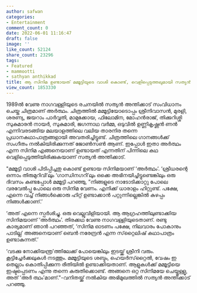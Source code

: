 ```yaml
---
author: safwan
categories:
- Entertainment
comment_count: 0
date: 2022-06-01 11:16:47
draft: false
image: ''
like_count: 52124
share_count: 23296
tags:
- Featured
- mammootti
- sathyan anthikkad
title: ആ സിനിമ ഉണ്ടായത് മമ്മൂട്ടിയുടെ വാശി കൊണ്ട്, വെളിപ്പെടുത്തലുമായി സത്യൻ അന്തിക്കാട്
view_count: 1853330
---
```


1989ൽ വേണു നാഗവള്ളിയുടെ രചനയിൽ സത്യൻ അന്തിക്കാട് സംവിധാനം ചെയ്ത ചിത്രമാണ് അർത്ഥം. ചിത്രത്തിൽ മമ്മൂട്ടിയോടൊപ്പം ശ്രീനിവാസൻ, മുരളി, ശരണ്യ, ജയറാം പാർവ്വതി, മാമുക്കോയ, ഫിലോമിന, മോഹൻരാജ്, തിക്കുറിശ്ശി സുകുമാരൻ നായർ, സുകുമാരി, ജഗന്നാഥ വർമ്മ, ഒടുവിൽ ഉണ്ണികൃഷ്ണൻ ണൻ എന്നിവരടങ്ങിയ മലയാളത്തിലെ വലിയ താരനിര തന്നെ പ്രധാനകഥാപാത്രങ്ങളായി അവതരിച്ചിട്ടുണ്ട്. ചിത്രത്തിലെ ഗാനങ്ങൾക്ക് സംഗീതം നൽകിയിരിക്കുന്നത് ജോൺസൺ ആണ്. ഇപ്പോൾ ഇതാ അർത്ഥം എന്ന സിനിമ എങ്ങനെയാണ് ഉണ്ടായത് എന്നതിന് പിന്നിലെ കഥ വെളിപ്പെടുത്തിയിരിക്കുകയാണ് സത്യൻ അന്തിക്കാട്.

  
  
"മമ്മൂട്ടി വാശി പിടിപ്പിച്ചതു കൊണ്ട് ഉണ്ടായ സിനിമയാണ് ‘അര്‍ത്ഥം’. ‘ശ്രീധരന്റെ ഒന്നാം തിരുമുറിവി’ലും ‘ഗാന്ധിനഗറി’ലും ഒക്കെ അഭിനയിച്ചിട്ടുണ്ടെങ്കിലും ഒരു ദിവസം കണ്ടപ്പോള്‍ മമ്മൂട്ടി പറഞ്ഞു, ”നിങ്ങളുടെ നാടോടിക്കാറ്റു പോലെ വരവേല്‍പ്പു പോലെ ഒരു സിനിമ വേണം. എനിക്ക് ധാരാളം ഹിറ്റുണ്ട്. പക്ഷേ, എന്നെ വച്ച് നിങ്ങള്‍ക്കൊരു ഹിറ്റ് ഉണ്ടാക്കാന്‍ പറ്റുന്നില്ലെങ്കില്‍ കുഴപ്പം നിങ്ങള്‍ക്കാണ്.’  
  
‘അത് എന്നെ സ്പര്‍ശിച്ചു. ഒരു വെല്ലുവിളിയായി. ആ ആഗ്രഹത്തിലുണ്ടാക്കിയ സിനിമയാണ് ‘അര്‍ത്ഥം’. തിരക്കഥ വേണു നാഗവള്ളിയുടെതാണ്. രണ്ടു കാര്യമാണ് ഞാന്‍ പറഞ്ഞത്, ‘സിനിമ ഓടണം പക്ഷേ, നിലവാരം പോകാനും പാടില്ല’ അങ്ങനെയാണ് ബെന്‍ നരേന്ദ്രന്‍ എന്ന സ്‌റ്റൈലിഷ് കഥാപാത്രം ഉണ്ടാകുന്നത്.’  
  
‘വടക്കു നോക്കിയന്ത്ര’ത്തിലേക്ക് പോയെങ്കിലും ഇടയ്ക്ക് ശ്രീനി വരും. കൂട്ടിച്ചേര്‍ക്കലുകള്‍ നടത്തും. മമ്മൂട്ടിയുടെ ശബ്ദം, ഹെയര്‍സ്‌റ്റൈല്‍, വേഷം ഇ തെല്ലാം കൊതിപ്പിക്കുന്ന രീതിയില്‍ ഉണ്ടാക്കിയതാണ്. ആളുകള്‍ക്ക് മമ്മൂട്ടിയെ ഇഷ്ടപ്പെടണം എന്നു തന്നെ കരുതിക്കൊണ്ട്. അങ്ങനെ ഒറ്റ സിനിമയേ ചെയ്തുള്ളൂ, അത് ‘അര്‍ ത്ഥം’മാണ്."-വനിതയ്ക്ക് നല്‍കിയ അഭിമുഖത്തില്‍ സത്യന്‍ അന്തിക്കാട് പറഞ്ഞു.
